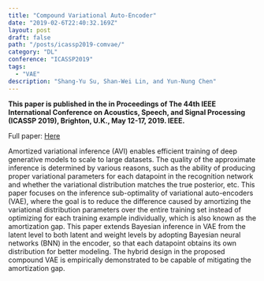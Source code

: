 ```yaml
---
title: "Compound Variational Auto-Encoder"
date: "2019-02-6T22:40:32.169Z"
layout: post
draft: false
path: "/posts/icassp2019-comvae/"
category: "DL"
conference: "ICASSP2019"
tags:
  - "VAE"
description: "Shang-Yu Su, Shan-Wei Lin, and Yun-Nung Chen"
---
```


<b>This paper is published in the in Proceedings of The 44th IEEE International Conference on Acoustics, Speech, and Signal Processing (ICASSP 2019), Brighton, U.K., May 12-17, 2019. IEEE.</b>


Full paper:
<a href="./ICASSP_ComVAE.pdf" target="_blank">Here</a>


Amortized variational inference (AVI) enables efficient training of deep generative models to scale to large datasets. The quality of the approximate inference is determined by various reasons, such as the ability of producing proper variational parameters for each datapoint in the recognition network and whether the variational distribution matches the true posterior, etc.
This paper focuses on the inference sub-optimality of variational auto-encoders (VAE), where the goal is to reduce the difference caused by amortizing the variational distribution parameters over the entire training set instead of optimizing for each training example individually, which is also known as the amortization gap. 
This paper extends Bayesian inference in VAE from the latent level to both latent and weight levels by adopting Bayesian neural networks (BNN) in the encoder, so that each datapoint obtains its own distribution for better modeling.
The hybrid design in the proposed compound VAE is empirically demonstrated to be capable of mitigating the amortization gap.
